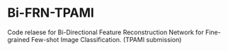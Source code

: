 # Bi-FRN-TPAMI
Code relaese for Bi-Directional Feature Reconstruction Network for Fine-grained Few-shot Image Classification. (TPAMI submission)
